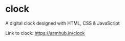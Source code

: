# clock
A digital clock designed with HTML, CSS &amp; JavaScript

Link to clock: https://samhub.in/clock
